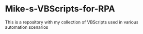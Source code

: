 # Mike-s-VBScripts-for-RPA
This is a repository with my collection of VBScripts used in various automation scenarios 
